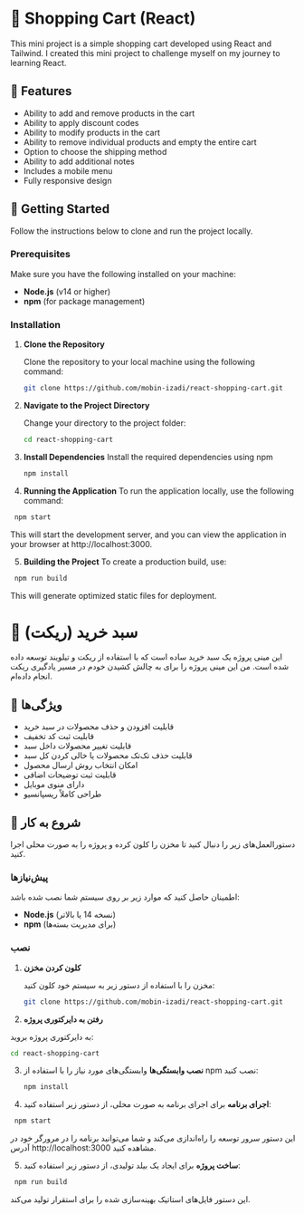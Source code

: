 # 🛒 Shopping Cart (React)

This mini project is a simple shopping cart developed using React and Tailwind. I created this mini project to challenge myself on my journey to learning React.

## 🌟 Features
- Ability to add and remove products in the cart
- Ability to apply discount codes
- Ability to modify products in the cart
- Ability to remove individual products and empty the entire cart
- Option to choose the shipping method
- Ability to add additional notes
- Includes a mobile menu
- Fully responsive design

## 📖 Getting Started

Follow the instructions below to clone and run the project locally.

### Prerequisites

Make sure you have the following installed on your machine:

- **Node.js** (v14 or higher)
- **npm**  (for package management)
  
### Installation

1. **Clone the Repository**

   Clone the repository to your local machine using the following command:

   ```bash
   git clone https://github.com/mobin-izadi/react-shopping-cart.git
   ```

2. **Navigate to the Project Directory**
   
   Change your directory to the project folder:

   ```bash
   cd react-shopping-cart
   ```
3. **Install Dependencies**
    Install the required dependencies using npm
    ```bash
   npm install
   ```
4. **Running the Application**
To run the application locally, use the following command:
  ```bash
   npm start
   ```
   This will start the development server, and you can view the application in your browser at http://localhost:3000.
   
5. **Building the Project**
To create a production build, use:
  ```bash
   npm run build
   ```
   This will generate optimized static files for deployment.








# 🛒 سبد خرید (ریکت)

این مینی پروژه یک سبد خرید ساده است که با استفاده از ریکت و تیلویند توسعه داده شده است. من این مینی پروژه را برای به چالش کشیدن خودم در مسیر یادگیری ریکت انجام داده‌ام.

## 🌟 ویژگی‌ها
- قابلیت افزودن و حذف محصولات در سبد خرید
- قابلیت ثبت کد تخفیف
- قابلیت تغییر محصولات داخل سبد
- قابلیت حذف تک‌تک محصولات یا خالی کردن کل سبد
- امکان انتخاب روش ارسال محصول
- قابلیت ثبت توضیحات اضافی
- دارای منوی موبایل
- طراحی کاملاً ریسپانسیو

## 📖 شروع به کار

دستورالعمل‌های زیر را دنبال کنید تا مخزن را کلون کرده و پروژه را به صورت محلی اجرا کنید.

### پیش‌نیازها

اطمینان حاصل کنید که موارد زیر بر روی سیستم شما نصب شده باشد:

- **Node.js** (نسخه 14 یا بالاتر)
- **npm** (برای مدیریت بسته‌ها)

### نصب

1. **کلون کردن مخزن**

   مخزن را با استفاده از دستور زیر به سیستم خود کلون کنید:

   ```bash
   git clone https://github.com/mobin-izadi/react-shopping-cart.git
   ```
2. **رفتن به دایرکتوری پروژه**
   
به دایرکتوری پروژه بروید:


   ```bash
   cd react-shopping-cart
   ```
3. **نصب وابستگی‌ها**
وابستگی‌های مورد نیاز را با استفاده از npm نصب کنید:

    ```bash
   npm install
   ```
4. **اجرای برنامه**
برای اجرای برنامه به صورت محلی، از دستور زیر استفاده کنید:

  ```bash
   npm start
   ```
این دستور سرور توسعه را راه‌اندازی می‌کند و شما می‌توانید برنامه را در مرورگر خود در آدرس http://localhost:3000 مشاهده کنید.

5. **ساخت پروژه**
برای ایجاد یک بیلد تولیدی، از دستور زیر استفاده کنید:

  ```bash
   npm run build
   ```
این دستور فایل‌های استاتیک بهینه‌سازی شده را برای استقرار تولید می‌کند.

